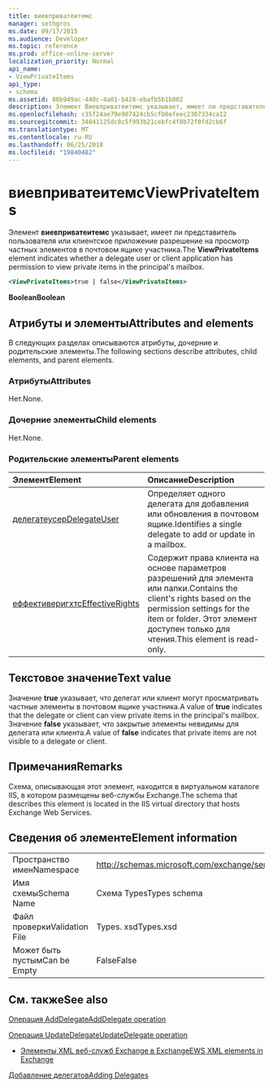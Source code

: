 ```yaml
---
title: виевприватеитемс
manager: sethgros
ms.date: 09/17/2015
ms.audience: Developer
ms.topic: reference
ms.prod: office-online-server
localization_priority: Normal
api_name:
- ViewPrivateItems
api_type:
- schema
ms.assetid: 80b949ac-440c-4a01-b428-ebafb5b1b802
description: Элемент Виевприватеитемс указывает, имеет ли представитель пользователя или клиентское приложение разрешение на просмотр частных элементов в почтовом ящике участника.
ms.openlocfilehash: c35f24ae79e907424cb5cfb0efeec2307334ca12
ms.sourcegitcommit: 34041125dc8c5f993b21cebfc4f8b72f0fd2cb6f
ms.translationtype: MT
ms.contentlocale: ru-RU
ms.lasthandoff: 06/25/2018
ms.locfileid: "19840482"
---
```

# <a name="viewprivateitems"></a><span data-ttu-id="e83d9-103">виевприватеитемс</span><span class="sxs-lookup"><span data-stu-id="e83d9-103">ViewPrivateItems</span></span>

<span data-ttu-id="e83d9-104">Элемент **виевприватеитемс** указывает, имеет ли представитель пользователя или клиентское приложение разрешение на просмотр частных элементов в почтовом ящике участника.</span><span class="sxs-lookup"><span data-stu-id="e83d9-104">The **ViewPrivateItems** element indicates whether a delegate user or client application has permission to view private items in the principal's mailbox.</span></span> 
  
```XML
<ViewPrivateItems>true | false</ViewPrivateItems>
```

 <span data-ttu-id="e83d9-105">**Boolean**</span><span class="sxs-lookup"><span data-stu-id="e83d9-105">**Boolean**</span></span>
## <a name="attributes-and-elements"></a><span data-ttu-id="e83d9-106">Атрибуты и элементы</span><span class="sxs-lookup"><span data-stu-id="e83d9-106">Attributes and elements</span></span>

<span data-ttu-id="e83d9-107">В следующих разделах описываются атрибуты, дочерние и родительские элементы.</span><span class="sxs-lookup"><span data-stu-id="e83d9-107">The following sections describe attributes, child elements, and parent elements.</span></span>
  
### <a name="attributes"></a><span data-ttu-id="e83d9-108">Атрибуты</span><span class="sxs-lookup"><span data-stu-id="e83d9-108">Attributes</span></span>

<span data-ttu-id="e83d9-109">Нет.</span><span class="sxs-lookup"><span data-stu-id="e83d9-109">None.</span></span>
  
### <a name="child-elements"></a><span data-ttu-id="e83d9-110">Дочерние элементы</span><span class="sxs-lookup"><span data-stu-id="e83d9-110">Child elements</span></span>

<span data-ttu-id="e83d9-111">Нет.</span><span class="sxs-lookup"><span data-stu-id="e83d9-111">None.</span></span>
  
### <a name="parent-elements"></a><span data-ttu-id="e83d9-112">Родительские элементы</span><span class="sxs-lookup"><span data-stu-id="e83d9-112">Parent elements</span></span>

|<span data-ttu-id="e83d9-113">**Элемент**</span><span class="sxs-lookup"><span data-stu-id="e83d9-113">**Element**</span></span>|<span data-ttu-id="e83d9-114">**Описание**</span><span class="sxs-lookup"><span data-stu-id="e83d9-114">**Description**</span></span>|
|:-----|:-----|
|[<span data-ttu-id="e83d9-115">делегатеусер</span><span class="sxs-lookup"><span data-stu-id="e83d9-115">DelegateUser</span></span>](delegateuser.md) <br/> |<span data-ttu-id="e83d9-116">Определяет одного делегата для добавления или обновления в почтовом ящике.</span><span class="sxs-lookup"><span data-stu-id="e83d9-116">Identifies a single delegate to add or update in a mailbox.</span></span>  <br/> |
|[<span data-ttu-id="e83d9-117">еффективеригхтс</span><span class="sxs-lookup"><span data-stu-id="e83d9-117">EffectiveRights</span></span>](effectiverights.md) <br/> |<span data-ttu-id="e83d9-118">Содержит права клиента на основе параметров разрешений для элемента или папки.</span><span class="sxs-lookup"><span data-stu-id="e83d9-118">Contains the client's rights based on the permission settings for the item or folder.</span></span> <span data-ttu-id="e83d9-119">Этот элемент доступен только для чтения.</span><span class="sxs-lookup"><span data-stu-id="e83d9-119">This element is read-only.</span></span>  <br/> |
   
## <a name="text-value"></a><span data-ttu-id="e83d9-120">Текстовое значение</span><span class="sxs-lookup"><span data-stu-id="e83d9-120">Text value</span></span>

<span data-ttu-id="e83d9-121">Значение **true** указывает, что делегат или клиент могут просматривать частные элементы в почтовом ящике участника.</span><span class="sxs-lookup"><span data-stu-id="e83d9-121">A value of **true** indicates that the delegate or client can view private items in the principal's mailbox.</span></span> <span data-ttu-id="e83d9-122">Значение **false** указывает, что закрытые элементы невидимы для делегата или клиента.</span><span class="sxs-lookup"><span data-stu-id="e83d9-122">A value of **false** indicates that private items are not visible to a delegate or client.</span></span> 
  
## <a name="remarks"></a><span data-ttu-id="e83d9-123">Примечания</span><span class="sxs-lookup"><span data-stu-id="e83d9-123">Remarks</span></span>

<span data-ttu-id="e83d9-124">Схема, описывающая этот элемент, находится в виртуальном каталоге IIS, в котором размещены веб-службы Exchange.</span><span class="sxs-lookup"><span data-stu-id="e83d9-124">The schema that describes this element is located in the IIS virtual directory that hosts Exchange Web Services.</span></span>
  
## <a name="element-information"></a><span data-ttu-id="e83d9-125">Сведения об элементе</span><span class="sxs-lookup"><span data-stu-id="e83d9-125">Element information</span></span>

|||
|:-----|:-----|
|<span data-ttu-id="e83d9-126">Пространство имен</span><span class="sxs-lookup"><span data-stu-id="e83d9-126">Namespace</span></span>  <br/> |http://schemas.microsoft.com/exchange/services/2006/types  <br/> |
|<span data-ttu-id="e83d9-127">Имя схемы</span><span class="sxs-lookup"><span data-stu-id="e83d9-127">Schema Name</span></span>  <br/> |<span data-ttu-id="e83d9-128">Схема Types</span><span class="sxs-lookup"><span data-stu-id="e83d9-128">Types schema</span></span>  <br/> |
|<span data-ttu-id="e83d9-129">Файл проверки</span><span class="sxs-lookup"><span data-stu-id="e83d9-129">Validation File</span></span>  <br/> |<span data-ttu-id="e83d9-130">Types. xsd</span><span class="sxs-lookup"><span data-stu-id="e83d9-130">Types.xsd</span></span>  <br/> |
|<span data-ttu-id="e83d9-131">Может быть пустым</span><span class="sxs-lookup"><span data-stu-id="e83d9-131">Can be Empty</span></span>  <br/> |<span data-ttu-id="e83d9-132">False</span><span class="sxs-lookup"><span data-stu-id="e83d9-132">False</span></span>  <br/> |
   
## <a name="see-also"></a><span data-ttu-id="e83d9-133">См. также</span><span class="sxs-lookup"><span data-stu-id="e83d9-133">See also</span></span>



[<span data-ttu-id="e83d9-134">Операция AddDelegate</span><span class="sxs-lookup"><span data-stu-id="e83d9-134">AddDelegate operation</span></span>](adddelegate-operation.md)
  
[<span data-ttu-id="e83d9-135">Операция UpdateDelegate</span><span class="sxs-lookup"><span data-stu-id="e83d9-135">UpdateDelegate operation</span></span>](updatedelegate-operation.md)


- [<span data-ttu-id="e83d9-136">Элементы XML веб-служб Exchange в Exchange</span><span class="sxs-lookup"><span data-stu-id="e83d9-136">EWS XML elements in Exchange</span></span>](ews-xml-elements-in-exchange.md)


[<span data-ttu-id="e83d9-137">Добавление делегатов</span><span class="sxs-lookup"><span data-stu-id="e83d9-137">Adding Delegates</span></span>](http://msdn.microsoft.com/library/3a744150-66a3-4a13-9433-793603ba5038%28Office.15%29.aspx)

